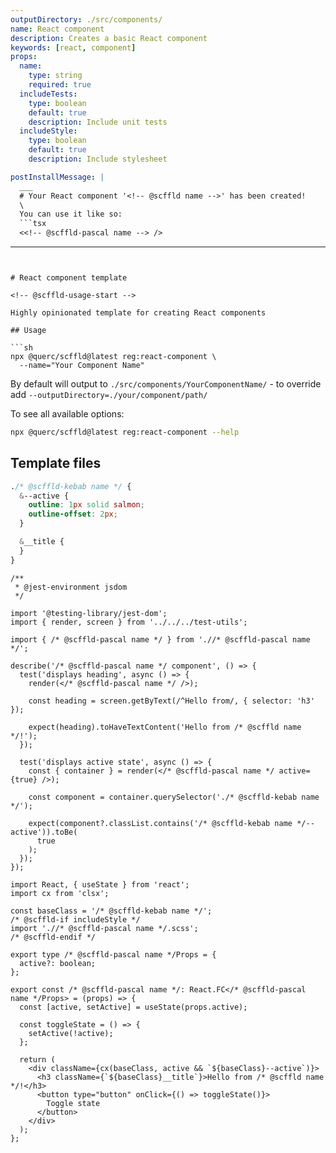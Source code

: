 ```yaml
---
outputDirectory: ./src/components/
name: React component
description: Creates a basic React component
keywords: [react, component]
props:
  name:
    type: string
    required: true
  includeTests:
    type: boolean
    default: true
    description: Include unit tests
  includeStyle:
    type: boolean
    default: true
    description: Include stylesheet

postInstallMessage: |
  ___
  # Your React component '<!-- @scffld name -->' has been created!
  \
  You can use it like so:
  ```tsx
  <<!-- @scffld-pascal name --> />
  ```
---
```


# React component template

<!-- @scffld-usage-start -->

Highly opinionated template for creating React components

## Usage

```sh
npx @querc/scffld@latest reg:react-component \
  --name="Your Component Name"
```

By default will output to `./src/components/YourComponentName/` - to override add `--outputDirectory=./your/component/path/`

To see all available options:

```sh
npx @querc/scffld@latest reg:react-component --help
```

<!-- @scffld-usage-end -->

## Template files

```scss { filename: 'src/components/${ @scffld-pascal name }/${ @scffld-pascal name }.scss', condition: includeStyle }
./* @scffld-kebab name */ {
  &--active {
    outline: 1px solid salmon;
    outline-offset: 2px;
  }

  &__title {
  }
}
```

```tsx { filename: 'src/components/${ @scffld-pascal name }/${ @scffld-pascal name }.test.tsx', condition: includeTests }
/**
 * @jest-environment jsdom
 */

import '@testing-library/jest-dom';
import { render, screen } from '../../../test-utils';

import { /* @scffld-pascal name */ } from './/* @scffld-pascal name */';

describe('/* @scffld-pascal name */ component', () => {
  test('displays heading', async () => {
    render(</* @scffld-pascal name */ />);

    const heading = screen.getByText(/^Hello from/, { selector: 'h3' });

    expect(heading).toHaveTextContent('Hello from /* @scffld name */!');
  });

  test('displays active state', async () => {
    const { container } = render(</* @scffld-pascal name */ active={true} />);

    const component = container.querySelector('./* @scffld-kebab name */');

    expect(component?.classList.contains('/* @scffld-kebab name */--active')).toBe(
      true
    );
  });
});
```

```tsx { filename: 'src/components/${ @scffld-pascal name }/${ @scffld-pascal name }.tsx' }
import React, { useState } from 'react';
import cx from 'clsx';

const baseClass = '/* @scffld-kebab name */';
/* @scffld-if includeStyle */
import './/* @scffld-pascal name */.scss';
/* @scffld-endif */

export type /* @scffld-pascal name */Props = {
  active?: boolean;
};

export const /* @scffld-pascal name */: React.FC</* @scffld-pascal name */Props> = (props) => {
  const [active, setActive] = useState(props.active);

  const toggleState = () => {
    setActive(!active);
  };

  return (
    <div className={cx(baseClass, active && `${baseClass}--active`)}>
      <h3 className={`${baseClass}__title`}>Hello from /* @scffld name */!</h3>
      <button type="button" onClick={() => toggleState()}>
        Toggle state
      </button>
    </div>
  );
};
```
